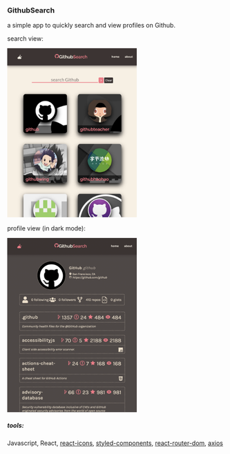 ### GithubSearch

a simple app to quickly search and view profiles on Github.

search view:

<img src="./images/search.png" width="300px">

profile view (in dark mode):

<img src="./images/profile.png" width="300px">

##### tools:

Javascript, React, [react-icons](react-icons.github.io/react-icons/), [styled-components](https://styled-components.com/), [react-router-dom](https://www.npmjs.com/package/react-router-dom), [axios](https://www.npmjs.com/package/axios)